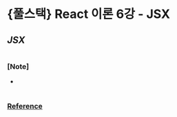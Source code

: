 # {풀스택} React 이론 6강 - JSX

## _JSX_

#

### [Note]

-

#

### [Reference](https://www.youtube.com/watch?v=XpOZ__96Zc0)
